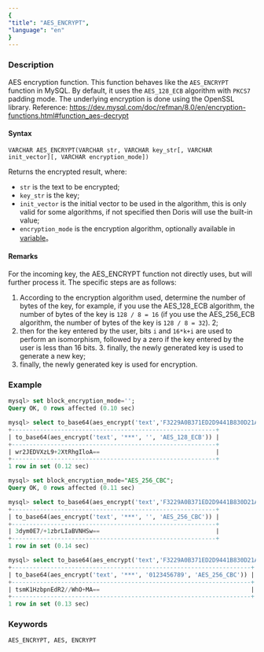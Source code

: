 ```yaml
---
{
"title": "AES_ENCRYPT",
"language": "en"
}
---
```


<!-- 
Licensed to the Apache Software Foundation (ASF) under one
or more contributor license agreements.  See the NOTICE file
distributed with this work for additional information
regarding copyright ownership.  The ASF licenses this file
to you under the Apache License, Version 2.0 (the
"License"); you may not use this file except in compliance
with the License.  You may obtain a copy of the License at
  http://www.apache.org/licenses/LICENSE-2.0
Unless required by applicable law or agreed to in writing,
software distributed under the License is distributed on an
"AS IS" BASIS, WITHOUT WARRANTIES OR CONDITIONS OF ANY
KIND, either express or implied.  See the License for the
specific language governing permissions and limitations
under the License.
-->


### Description

AES encryption function. This function behaves like the `AES_ENCRYPT` function in MySQL. By default, it uses the `AES_128_ECB` algorithm with `PKCS7` padding mode. The underlying encryption is done using the OpenSSL library.
Reference: https://dev.mysql.com/doc/refman/8.0/en/encryption-functions.html#function_aes-decrypt

#### Syntax

`VARCHAR AES_ENCRYPT(VARCHAR str, VARCHAR key_str[, VARCHAR init_vector][, VARCHAR encryption_mode])`

Returns the encrypted result, where:
- `str` is the text to be encrypted;
- `key_str` is the key;
- `init_vector` is the initial vector to be used in the algorithm, this is only valid for some algorithms, if not specified then Doris will use the built-in value;
- `encryption_mode` is the encryption algorithm, optionally available in [variable](../../../query/query-variables/variables)。

#### Remarks

For the incoming key, the AES_ENCRYPT function not directly uses, but will further process it. The specific steps are as follows:
1. According to the encryption algorithm used, determine the number of bytes of the key, for example, if you use the AES_128_ECB algorithm, the number of bytes of the key is `128 / 8 = 16` (if you use the AES_256_ECB algorithm, the number of bytes of the key is `128 / 8 = 32`). 2;
2. then for the key entered by the user, bits `i` and `16*k+i` are used to perform an isomorphism, followed by a zero if the key entered by the user is less than 16 bits. 3. finally, the newly generated key is used to generate a new key;
3. finally, the newly generated key is used for encryption.

### Example

```sql
mysql> set block_encryption_mode='';
Query OK, 0 rows affected (0.10 sec)

mysql> select to_base64(aes_encrypt('text','F3229A0B371ED2D9441B830D21A390C3'));
+----------------------------------------------------------+
| to_base64(aes_encrypt('text', '***', '', 'AES_128_ECB')) |
+----------------------------------------------------------+
| wr2JEDVXzL9+2XtRhgIloA==                                 |
+----------------------------------------------------------+
1 row in set (0.12 sec)

mysql> set block_encryption_mode="AES_256_CBC";
Query OK, 0 rows affected (0.11 sec)

mysql> select to_base64(aes_encrypt('text','F3229A0B371ED2D9441B830D21A390C3'));
+----------------------------------------------------------+
| to_base64(aes_encrypt('text', '***', '', 'AES_256_CBC')) |
+----------------------------------------------------------+
| 3dym0E7/+1zbrLIaBVNHSw==                                 |
+----------------------------------------------------------+
1 row in set (0.14 sec)

mysql> select to_base64(aes_encrypt('text','F3229A0B371ED2D9441B830D21A390C3', '0123456789'));
+--------------------------------------------------------------------+
| to_base64(aes_encrypt('text', '***', '0123456789', 'AES_256_CBC')) |
+--------------------------------------------------------------------+
| tsmK1HzbpnEdR2//WhO+MA==                                           |
+--------------------------------------------------------------------+
1 row in set (0.13 sec)
```

### Keywords
    AES_ENCRYPT, AES, ENCRYPT

